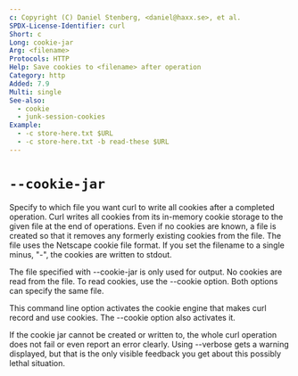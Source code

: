 ```yaml
---
c: Copyright (C) Daniel Stenberg, <daniel@haxx.se>, et al.
SPDX-License-Identifier: curl
Short: c
Long: cookie-jar
Arg: <filename>
Protocols: HTTP
Help: Save cookies to <filename> after operation
Category: http
Added: 7.9
Multi: single
See-also:
  - cookie
  - junk-session-cookies
Example:
  - -c store-here.txt $URL
  - -c store-here.txt -b read-these $URL
---
```


# `--cookie-jar`

Specify to which file you want curl to write all cookies after a completed
operation. Curl writes all cookies from its in-memory cookie storage to the
given file at the end of operations. Even if no cookies are known, a file is
created so that it removes any formerly existing cookies from the file. The
file uses the Netscape cookie file format. If you set the filename to a single
minus, "-", the cookies are written to stdout.

The file specified with --cookie-jar is only used for output. No cookies are
read from the file. To read cookies, use the --cookie option. Both options
can specify the same file.

This command line option activates the cookie engine that makes curl record
and use cookies. The --cookie option also activates it.

If the cookie jar cannot be created or written to, the whole curl operation
does not fail or even report an error clearly. Using --verbose gets a warning
displayed, but that is the only visible feedback you get about this possibly
lethal situation.
